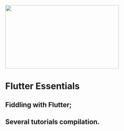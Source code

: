 <img src="https://www.adlibweb.com/wp-content/uploads/2021/12/Where-to-Find-and-Hire-Flutter-App-Developers-in-2022.jpeg" width="360" height="201"/>

# Flutter Essentials

## Fiddling with Flutter;
## Several tutorials compilation.
